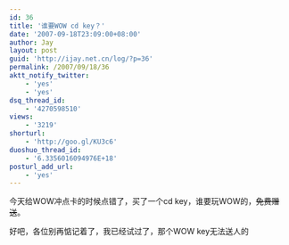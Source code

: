 ```yaml
---
id: 36
title: '谁要WOW cd key？'
date: '2007-09-18T23:09:00+08:00'
author: Jay
layout: post
guid: 'http://ijay.net.cn/log/?p=36'
permalink: /2007/09/18/36
aktt_notify_twitter:
    - 'yes'
    - 'yes'
dsq_thread_id:
    - '4270598510'
views:
    - '3219'
shorturl:
    - 'http://goo.gl/KU3c6'
duoshuo_thread_id:
    - '6.3356016094976E+18'
posturl_add_url:
    - 'yes'
---
```


今天给WOW冲点卡的时候点错了，买了一个cd key，谁要玩WOW的，<span style="text-decoration: line-through;">免费赠送</span>。

好吧，各位别再惦记着了，我已经试过了，那个WOW key无法送人的